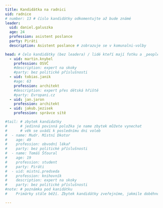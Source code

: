 ```yaml
---
title: Kandidátka na radnici
uid: radnice
# number: 13 # číslo kandidátky odkomentujte až bude známé
leader:
  uid: daniel.galuszka
  age: 24
  profession: asistent poslance
  party: Piráti
  description: Asistent poslance # zobrazuje se v komunalni-volby

head: # čelo kandidátky (bez leadera) / lidé kteří mají fotku a _people/jmeno.md
  - uid: martin.knybel
    profession: OSVČ
    #description: expert na skoky
    #party: bez politické příslušnosti
  - uid: tobias.janik
    #age: 63
    profession: architekt
    #description: expert přes dětská hřiště
    #party: Evropani.cz
  - uid: jan.jaron
    profession: architekt 
  - uid: jakub.jezisek
    profession: správce sítě

#tail: # zbytek kandidatky
#      # jedinná povinná položka je name zbytek můžete vynechat
#      # věk se uvádí k poslednímu dni voleb
#  - name: Mudr. Místní Dkotor
#    age: 49
#    profession: obvodní lékař
#    party: bez politické příslušnosti
#  - name: Tomáš Šťoural
#    age: 19
#    profession: student
#    party: Piráti
#  - uid: mistni.predseda
#    profession: knihovník
#    description: expert na skoky
#    party: bez politické příslušnosti
#note: # poznámka pod kanidátku
#    Primárky stále běží. Zbytek kandidátky zveřejníme, jakmile doběhnou.

---
```

